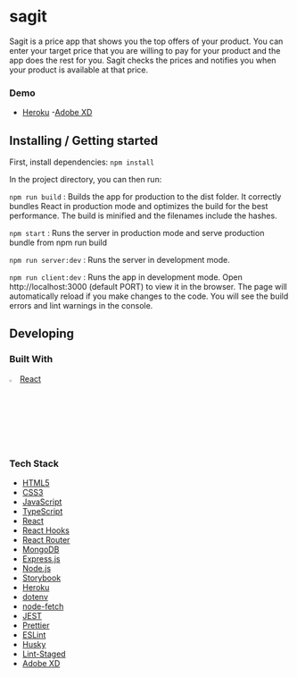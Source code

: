 # sagit

Sagit is a price app that shows you the top offers of your product. You can enter your target price that you are willing to pay for your product and the app does the rest for you. Sagit checks the prices and notifies you when your product is available at that price.

### Demo

- [Heroku](https://sagit21.herokuapp.com/) -[Adobe XD](https://xd.adobe.com/view/2ccce546-1d6b-4081-9ae5-3f38b8fb46ca-799f/)

## Installing / Getting started

First, install dependencies: `npm install`

In the project directory, you can then run:

`npm run build` : Builds the app for production to the dist folder. It correctly bundles React in production mode and optimizes the build for the best performance.
The build is minified and the filenames include the hashes.

`npm start` : Runs the server in production mode and serve production bundle from npm run build

`npm run server:dev` : Runs the server in development mode.

`npm run client:dev` : Runs the app in development mode.
Open http://localhost:3000 (default PORT) to view it in the browser.
The page will automatically reload if you make changes to the code. You will see the build errors and lint warnings in the console.

## Developing

### Built With

<img width="3%" alt="logo" src="https://user-images.githubusercontent.com/81613530/124288016-fb9a6b80-db50-11eb-894b-46220c096ee8.png"
 /> [React](https://reactjs.org/)

### Tech Stack

- [HTML5](https://developer.mozilla.org/en-US/docs/Glossary/HTML5)
- [CSS3](https://developer.mozilla.org/en-US/docs/Web/CSS)
- [JavaScript](https://developer.mozilla.org/en-US/docs/Web/JavaScript)
- [TypeScript](https://www.typescriptlang.org/)
- [React](https://reactjs.org/)
- [React Hooks](https://reactjs.org/docs/hooks-intro.html)
- [React Router](https://reactrouter.com/)
- [MongoDB](https://www.mongodb.com/)
- [Express.js](http://expressjs.com/)
- [Node.js](https://nodejs.org)
- [Storybook](https://storybook.js.org/)
- [Heroku](https://www.heroku.com)
- [dotenv](https://github.com/motdotla/dotenv)
- [node-fetch](https://github.com/node-fetch/node-fetch)
- [JEST](https://jestjs.io/)
- [Prettier](https://prettier.io/)
- [ESLint](https://eslint.org/)
- [Husky](https://github.com/typicode/husky)
- [Lint-Staged](https://github.com/okonet/lint-staged)
- [Adobe XD](https://www.adobe.com/products/xd.html)
